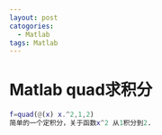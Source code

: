 ```yaml
---
layout: post
catogories:
  - Matlab
tags: Matlab
---
```


# Matlab quad求积分

```matlab
f=quad(@(x) x.^2,1,2)     
简单的一个定积分，关于函数x^2 从1积分到2.
```

